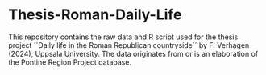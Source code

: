 # Thesis-Roman-Daily-Life
This repository contains the raw data and R script used for the thesis project ´´Daily life in the Roman Republican countryside´´ by F. Verhagen (2024), Uppsala University. The data originates from or is an elaboration of the Pontine Region Project database.
